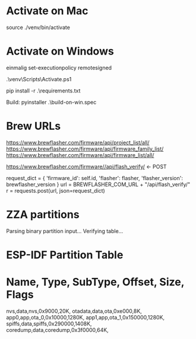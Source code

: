 
# Activate on Mac
source ./venv/bin/activate

# Activate on Windows

einmalig 
set-executionpolicy remotesigned

.\venv\Scripts\Activate.ps1

pip install -r .\requirements.txt


Build:
pyinstaller .\build-on-win.spec

# Brew URLs
https://www.brewflasher.com/firmware/api/project_list/all/
https://www.brewflasher.com/firmware/api/firmware_family_list/
https://www.brewflasher.com/firmware/api/firmware_list/all/

https://www.brewflasher.com/firmware//api/flash_verify/ <- POST

request_dict = {
            'firmware_id': self.id,
            'flasher': flasher,
            'flasher_version': brewflasher_version
        }
        url = BREWFLASHER_COM_URL + "/api/flash_verify/"
        r = requests.post(url, json=request_dict)



# ZZA partitions

Parsing binary partition input...
Verifying table...
# ESP-IDF Partition Table
# Name, Type, SubType, Offset, Size, Flags
nvs,data,nvs,0x9000,20K,
otadata,data,ota,0xe000,8K,
app0,app,ota_0,0x10000,1280K,
app1,app,ota_1,0x150000,1280K,
spiffs,data,spiffs,0x290000,1408K,
coredump,data,coredump,0x3f0000,64K,